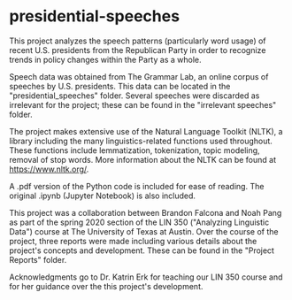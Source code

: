 # presidential-speeches

This project analyzes the speech patterns (particularly word usage) of recent U.S. presidents from the Republican Party in order to recognize trends in policy changes within the Party as a whole.

Speech data was obtained from The Grammar Lab, an online corpus of speeches by U.S. presidents. This data can be located in the "presidential_speeches" folder. Several speeches were discarded as irrelevant for the project; these can be found in the "irrelevant speeches" folder.

The project makes extensive use of the Natural Language Toolkit (NLTK), a library including the many linguistics-related functions used throughout. These functions include lemmatization, tokenization, topic modeling, removal of stop words. More information about the NLTK can be found at https://www.nltk.org/.

A .pdf version of the Python code is included for ease of reading. The original .ipynb (Jupyter Notebook) is also included.

This project was a collaboration between Brandon Falcona and Noah Pang as part of the spring 2020 section of the LIN 350 ("Analyzing Linguistic Data") course at The University of Texas at Austin. Over the course of the project, three reports were made including various details about the project's concepts and development. These can be found in the "Project Reports" folder.

Acknowledgments go to Dr. Katrin Erk for teaching our LIN 350 course and for her guidance over the this project's development.

